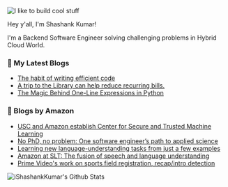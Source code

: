 ![I like to build cool stuff](https://res.cloudinary.com/dt8g3rhcy/image/upload/v1595929574/i_like_to_build_cool_shit._1_nzbwjh.png)

Hey y'all, I'm Shashank Kumar! 

I'm a Backend Software Engineer solving challenging problems in Hybrid Cloud World.

### 📕 My Latest Blogs
<!-- BLOG-POST-LIST:START -->
- [The habit of writing efficient code](https://medium.com/@ishashankkumar/the-habit-of-writing-efficient-code-153b05f04269?source=rss-d24dda280d5f------2)
- [A trip to the Library can help reduce recurring bills.](https://medium.com/swlh/a-trip-to-the-library-can-help-reduce-recurring-bills-23bca495cdf5?source=rss-d24dda280d5f------2)
- [The Magic Behind One-Line Expressions in Python](https://medium.com/swlh/the-magic-behind-one-line-expressions-in-python-816c10180c5c?source=rss-d24dda280d5f------2)
<!-- BLOG-POST-LIST:END -->

### 📕 Blogs by Amazon
<!-- AMAZON-BLOG-POST-LIST:START -->
- [USC and Amazon establish Center for Secure and Trusted Machine Learning](https://www.amazon.science/academic-engagements/usc-and-amazon-establish-center-for-secure-and-trusted-machine-learning)
- [No PhD, no problem: One software engineer’s path to applied science](https://www.amazon.science/working-at-amazon/no-phd-no-problem-one-software-engineers-path-to-applied-science)
- [Learning new language-understanding tasks from just a few examples](https://www.amazon.science/blog/learning-new-language-understanding-tasks-from-just-a-few-examples)
- [Amazon at SLT: The fusion of speech and language understanding](https://www.amazon.science/blog/amazon-at-slt-the-fusion-of-speech-and-language-understanding)
- [Prime Video's work on sports field registration, recap/intro detection](https://www.amazon.science/blog/prime-videos-work-on-sports-field-registration-recap-intro-detection)
<!-- AMAZON-BLOG-POST-LIST:END -->



<img align="center" alt="iShashankKumar's Github Stats" src="https://github-readme-stats.vercel.app/api?username=ishashankkumar&show_icons=true&hide_border=true" />
